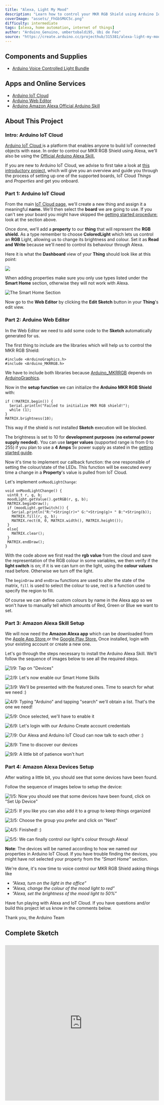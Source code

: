 ```yaml
---
title: "Alexa, Light My Mood"
description: "Learn how to control your MKR RGB Shield using Arduino IoT Cloud and Amazon Alexa."
coverImage: "assets/_FhGbSMUC5c.png"
difficulty: intermediate
tags: [alexa, home automation, internet of things]
author: "Arduino_Genuino, umbertobaldi95, Ubi de Feo"
source: "https://create.arduino.cc/projecthub/315381/alexa-light-my-mood-885534"
---
```


## Components and Supplies

- [Arduino Voice Controlled Light Bundle](https://store.arduino.cc/voice-controlled-light-bundle)

## Apps and Online Services

- [Arduino IoT Cloud](https://cloud.arduino.cc)
- [Arduino Web Editor](https://create.arduino.cc/editor)
- [Arduino Amazon Alexa Official Arduino Skill](https://www.amazon.com/Arduino-LLC/dp/B07ZT2PK2H)

## About This Project

### Intro: Arduino IoT Cloud

[Arduino IoT Cloud ](https://create.arduino.cc/iot/)is a platform that enables anyone to build IoT connected objects with ease. In order to control our MKR RGB Shield using Alexa, we'll also be using the [Official Arduino Alexa Skill.](https://www.amazon.com/Arduino-LLC/dp/B07ZT2PK2H)

If you are new to Arduino IoT Cloud, we advise to first take a look at [this introductory project,](https://create.arduino.cc/projecthub/133030/iot-cloud-getting-started-c93255) which will give you an overview and guide you through the process of setting up one of the supported boards, IoT Cloud *Things* and *Properties* and get you onboard.

### Part 1: Arduino IoT Cloud

From the main [IoT Cloud page,](https://create.arduino.cc/iot/things) we'll create a new thing and assign it a meaningful **name.** We'll then select the **board** we are going to use. If you can't see your board you might have skipped the [getting started procedure:](https://create.arduino.cc/getting-started) look at the section above.

Once done, we'll add a **property** to our **thing** that will represent the **RGB shield.** As a type remember to choose **ColoredLight** which lets us control an **RGB** Light, allowing us to change its brightness and colour. Set it as **Read** **and** **Write** because we'll need to control its behaviour through Alexa.

Here it is what the **Dashboard** view of your **Thing** should look like at this point:

![](assets/screenshot_from_2019-12-23_15-37-38_lFNTKH9oSn.png)

When adding properties make sure you only use types listed under the **Smart Home** section, otherwise they will not work with Alexa.

![The Smart Home Section](assets/smart_home_rectangle_dLR0YJgofD.png)


Now go to the **Web Editor** by clicking the **Edit Sketch** button in your **Thing**'s edit view.

### Part 2: Arduino Web Editor

In the Web Editor we need to add some code to the **Sketch** automatically generated for us.

The first thing to include are the libraries which will help us to control the MKR RGB Shield:

```arduino
#include <ArduinoGraphics.h> 
#include <Arduino_MKRRGB.h>
```

We have to include both libraries because [Arduino\_MKRRGB](https://www.arduino.cc/en/Reference/ArduinoMKRRGB) depends on [ArduinoGraphics](https://www.arduino.cc/en/Reference/ArduinoGraphics).

Now in the **setup function** we can initialize the **Arduino MKR RGB Shield** with:

```arduino
if (!MATRIX.begin()) {
  Serial.println("Failed to initialize MKR RGB shield!");
  while (1);
}
MATRIX.brightness(10);
```

This way if the shield is not installed **Sketch** execution will be blocked.

The brightness is set to 10 for **development purposes** (**no external power supply** **needed**). You can use **larger values** (supported range is from 0 to 255) if you plan to use a **4 Amps** 5v power supply as stated in the [getting started guide](https://www.arduino.cc/en/guide/MKRRGBShield).

Now it's time to implement our callback function: the one responsible of setting the colour/state of the LEDs. This function will be executed every time a change in a **Property**'s value is pulled from IoT Cloud.

Let's implement `onMoodLightChange`:

```arduino
void onMoodLightChange() {
 uint8_t r, g, b;
 moodLight.getValue().getRGB(r, g, b);
 MATRIX.beginDraw();
 if (moodLight.getSwitch()) {
   Serial.println("R:"+String(r)+" G:"+String(g)+ " B:"+String(b));
   MATRIX.fill(r, g, b);
   MATRIX.rect(0, 0, MATRIX.width(), MATRIX.height());
 }
 else{
   MATRIX.clear();
 }
 MATRIX.endDraw();
}
```

With the code above we first read the **rgb value** from the cloud and save the representation of the RGB colour in some variables, we then verify if the **light switch** is on; if it is we can turn on the light, using the **colour values** read before. Otherwise we turn off the light.

The `beginDraw` and `endDraw` functions are used to alter the state of the matrix, `fill` is used to select the colour to use, rect is a function used to specify the region to fill.

Of course we can define custom colours by name in the Alexa app so we won't have to manually tell which amounts of Red, Green or Blue we want to set. 

### Part 3: Amazon Alexa Skill Setup

We will now need the **Amazon Alexa app** which can be downloaded from the [Apple App Store ](https://apps.apple.com/us/app/amazon-alexa/id944011620)or the [Google Play Store.](https://play.google.com/store/apps/details?id=com.amazon.dee.app) Once installed, login with your existing account or create a new one.

Let's go through the steps necessary to install the Arduino Alexa Skill. We'll follow the sequence of images below to see all the required steps.

![1/9: Tap on "Devices"](assets/00_RFm9P2qzyB.png)



![2/9: Let's now enable our Smart Home Skills](assets/01_nKLOMzvdse.png)



![3/9: We'll be presented with the featured ones. Time to search for what we need :)](assets/02_fyS5DtH2jX.png)



![4/9: Typing "Arduino" and tapping "search" we'll obtain a list. That's the one we need!](assets/03_Kjb6Zxk2xW.png)



![5/9: Once selected, we'll have to enable it](assets/04_RmBI4TuYcP.png)



![6/9: Let's login with our Arduino Create account credentials](assets/05_9hXfJxgMoj.png)



![7/9: Our Alexa and Arduino IoT Cloud can now talk to each other :)](assets/06_Jjp2QJHzKk.png)



![8/9: Time to discover our devices](assets/07_2GYqgv30SB.png)


![9/9: A little bit of patience won't hurt](assets/08_EVOIbCD6hI.png)



### Part 4: Amazon Alexa Devices Setup

After waiting a little bit, you should see that some devices have been found.

Follow the sequence of images below to setup the device:

![ 1/5: Now you should see that some devices have been found, click on "Set Up Device"](assets/01_jy55ZdUN5q.png)


![2/5: If you like you can also add it to a group to keep things organized](assets/02_CJJ609n37L.png)



![3/5: Choose the group you prefer and click on "Next"](assets/03_Cq0fPcmll9.png)



![4/5: Finished! :)](assets/04_FsdBW0Lgiq.png)



![5/5: We can finally control our light's colour through Alexa!](assets/05_63AzPXg1Rn.png)


**Note**: The devices will be named according to how we named our properties in Arduino IoT Cloud. If you have trouble finding the devices, you might have not selected your property from the *"Smart Home"* section.

We're done, it's now time to voice control our MKR RGB Shield asking things like

* *”Alexa, turn on the light in the office”*
* *”Alexa, change the colour of the mood light to red”*
* *”Alexa, set the brightness of the mood light to 50%”*

Have fun playing with Alexa and IoT Cloud. If you have questions and/or build this project let us know in the comments below.

Thank you, the Arduino Team


## Complete Sketch


<iframe src='https://create.arduino.cc/editor/Arduino_Genuino/42c17c42-6c91-43fe-9079-125f6ce94d9b/preview?embed&snippet' style='height:510px;width:100%;margin:10px 0' frameborder='0'></iframe>